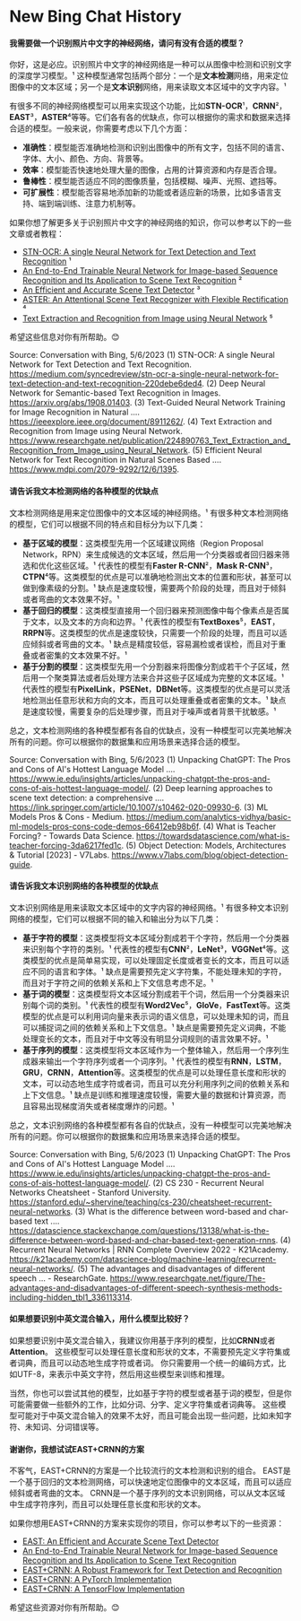 # New Bing Chat History

#### 我需要做一个识别照片中文字的神经网络，请问有没有合适的模型？

你好，这是必应。识别照片中文字的神经网络是一种可以从图像中检测和识别文字的深度学习模型。¹ 这种模型通常包括两个部分：一个是**文本检测**网络，用来定位图像中的文本区域；另一个是**文本识别**网络，用来读取文本区域中的文字内容。¹

有很多不同的神经网络模型可以用来实现这个功能，比如**STN-OCR**¹，**CRNN**²，**EAST**³，**ASTER**⁴等等。它们各有各的优缺点，你可以根据你的需求和数据来选择合适的模型。一般来说，你需要考虑以下几个方面：

- **准确性**：模型能否准确地检测和识别出图像中的所有文字，包括不同的语言、字体、大小、颜色、方向、背景等。
- **效率**：模型能否快速地处理大量的图像，占用的计算资源和内存是否合理。
- **鲁棒性**：模型能否适应不同的图像质量，包括模糊、噪声、光照、遮挡等。
- **可扩展性**：模型能否容易地添加新的功能或者适应新的场景，比如多语言支持、端到端训练、注意力机制等。

如果你想了解更多关于识别照片中文字的神经网络的知识，你可以参考以下的一些文章或者教程：

- [STN-OCR: A single Neural Network for Text Detection and Text Recognition](https://medium.com/syncedreview/stn-ocr-a-single-neural-network-for-text-detection-and-text-recognition-220debe6ded4) ¹
- [An End-to-End Trainable Neural Network for Image-based Sequence Recognition and Its Application to Scene Text Recognition](https://arxiv.org/abs/1507.05717) ²
- [An Efficient and Accurate Scene Text Detector](https://arxiv.org/abs/1704.03155) ³
- [ASTER: An Attentional Scene Text Recognizer with Flexible Rectification](https://arxiv.org/abs/1807.09940) ⁴
- [Text Extraction and Recognition from Image using Neural Network](https://www.researchgate.net/publication/224890763_Text_Extraction_and_Recognition_from_Image_using_Neural_Network) ⁵

希望这些信息对你有所帮助。😊

Source: Conversation with Bing, 5/6/2023
(1) STN-OCR: A single Neural Network for Text Detection and Text Recognition. https://medium.com/syncedreview/stn-ocr-a-single-neural-network-for-text-detection-and-text-recognition-220debe6ded4.
(2) Deep Neural Network for Semantic-based Text Recognition in Images. https://arxiv.org/abs/1908.01403.
(3) Text-Guided Neural Network Training for Image Recognition in Natural .... https://ieeexplore.ieee.org/document/8911262/.
(4) Text Extraction and Recognition from Image using Neural Network. https://www.researchgate.net/publication/224890763_Text_Extraction_and_Recognition_from_Image_using_Neural_Network.
(5) Efficient Neural Network for Text Recognition in Natural Scenes Based .... https://www.mdpi.com/2079-9292/12/6/1395.

#### 请告诉我文本检测网络的各种模型的优缺点

文本检测网络是用来定位图像中的文本区域的神经网络。¹ 有很多种文本检测网络的模型，它们可以根据不同的特点和目标分为以下几类：

- **基于区域的模型**：这类模型先用一个区域建议网络（Region Proposal Network，RPN）来生成候选的文本区域，然后用一个分类器或者回归器来筛选和优化这些区域。¹ 代表性的模型有**Faster R-CNN**²，**Mask R-CNN**³，**CTPN**⁴等。这类模型的优点是可以准确地检测出文本的位置和形状，甚至可以做到像素级的分割。¹ 缺点是速度较慢，需要两个阶段的处理，而且对于倾斜或者弯曲的文本效果不好。¹
- **基于回归的模型**：这类模型直接用一个回归器来预测图像中每个像素点是否属于文本，以及文本的方向和边界。¹ 代表性的模型有**TextBoxes**⁵，**EAST**，**RRPN**等。这类模型的优点是速度较快，只需要一个阶段的处理，而且可以适应倾斜或者弯曲的文本。¹ 缺点是精度较低，容易漏检或者误检，而且对于重叠或者密集的文本效果不好。¹
- **基于分割的模型**：这类模型先用一个分割器来将图像分割成若干个子区域，然后用一个聚类算法或者后处理方法来合并这些子区域成为完整的文本区域。¹ 代表性的模型有**PixelLink**，**PSENet**，**DBNet**等。这类模型的优点是可以灵活地检测出任意形状和方向的文本，而且可以处理重叠或者密集的文本。¹ 缺点是速度较慢，需要复杂的后处理步骤，而且对于噪声或者背景干扰敏感。¹

总之，文本检测网络的各种模型都有各自的优缺点，没有一种模型可以完美地解决所有的问题。你可以根据你的数据集和应用场景来选择合适的模型。

Source: Conversation with Bing, 5/6/2023
(1) Unpacking ChatGPT: The Pros and Cons of AI's Hottest Language Model .... https://www.ie.edu/insights/articles/unpacking-chatgpt-the-pros-and-cons-of-ais-hottest-language-model/.
(2) Deep learning approaches to scene text detection: a comprehensive .... https://link.springer.com/article/10.1007/s10462-020-09930-6.
(3) ML Models Pros & Cons - Medium. https://medium.com/analytics-vidhya/basic-ml-models-pros-cons-code-demos-66412eb98b6f.
(4) What is Teacher Forcing? - Towards Data Science. https://towardsdatascience.com/what-is-teacher-forcing-3da6217fed1c.
(5) Object Detection: Models, Architectures & Tutorial [2023] - V7Labs. https://www.v7labs.com/blog/object-detection-guide.

#### 请告诉我文本识别网络的各种模型的优缺点

文本识别网络是用来读取文本区域中的文字内容的神经网络。¹ 有很多种文本识别网络的模型，它们可以根据不同的输入和输出分为以下几类：

- **基于字符的模型**：这类模型将文本区域分割成若干个字符，然后用一个分类器来识别每个字符的类别。¹ 代表性的模型有**CNN**²，**LeNet**³，**VGGNet**⁴等。这类模型的优点是简单易实现，可以处理固定长度或者变长的文本，而且可以适应不同的语言和字体。¹ 缺点是需要预先定义字符集，不能处理未知的字符，而且对于字符之间的依赖关系和上下文信息考虑不足。¹
- **基于词的模型**：这类模型将文本区域分割成若干个词，然后用一个分类器来识别每个词的类别。¹ 代表性的模型有**Word2Vec**⁵，**GloVe**，**FastText**等。这类模型的优点是可以利用词向量来表示词的语义信息，可以处理未知的词，而且可以捕捉词之间的依赖关系和上下文信息。¹ 缺点是需要预先定义词典，不能处理变长的文本，而且对于中文等没有明显分词规则的语言效果不好。¹
- **基于序列的模型**：这类模型将文本区域作为一个整体输入，然后用一个序列生成器来输出一个字符序列或者一个词序列。¹ 代表性的模型有**RNN**，**LSTM**，**GRU**，**CRNN**，**Attention**等。这类模型的优点是可以处理任意长度和形状的文本，可以动态地生成字符或者词，而且可以充分利用序列之间的依赖关系和上下文信息。¹ 缺点是训练和推理速度较慢，需要大量的数据和计算资源，而且容易出现梯度消失或者梯度爆炸的问题。¹

总之，文本识别网络的各种模型都有各自的优缺点，没有一种模型可以完美地解决所有的问题。你可以根据你的数据集和应用场景来选择合适的模型。

Source: Conversation with Bing, 5/6/2023
(1) Unpacking ChatGPT: The Pros and Cons of AI's Hottest Language Model .... https://www.ie.edu/insights/articles/unpacking-chatgpt-the-pros-and-cons-of-ais-hottest-language-model/.
(2) CS 230 - Recurrent Neural Networks Cheatsheet - Stanford University. https://stanford.edu/~shervine/teaching/cs-230/cheatsheet-recurrent-neural-networks.
(3) What is the difference between word-based and char-based text .... https://datascience.stackexchange.com/questions/13138/what-is-the-difference-between-word-based-and-char-based-text-generation-rnns.
(4) Recurrent Neural Networks | RNN Complete Overview 2022 - K21Academy. https://k21academy.com/datascience-blog/machine-learning/recurrent-neural-networks/.
(5) The advantages and disadvantages of different speech ... - ResearchGate. https://www.researchgate.net/figure/The-advantages-and-disadvantages-of-different-speech-synthesis-methods-including-hidden_tbl1_336113314.

#### 如果想要识别中英文混合输入，用什么模型比较好？

如果想要识别中英文混合输入，我建议你用基于序列的模型，比如**CRNN**或者**Attention**。 这些模型可以处理任意长度和形状的文本，不需要预先定义字符集或者词典，而且可以动态地生成字符或者词。 你只需要用一个统一的编码方式，比如UTF-8，来表示中英文字符，然后用这些模型来训练和推理。

当然，你也可以尝试其他的模型，比如基于字符的模型或者基于词的模型，但是你可能需要做一些额外的工作，比如分词、分字、定义字符集或者词典等。 这些模型可能对于中英文混合输入的效果不太好，而且可能会出现一些问题，比如未知字符、未知词、分词错误等。

#### 谢谢你，我想试试EAST+CRNN的方案

不客气，EAST+CRNN的方案是一个比较流行的文本检测和识别的组合。 EAST是一个基于回归的文本检测网络，可以快速地定位图像中的文本区域，而且可以适应倾斜或者弯曲的文本。 CRNN是一个基于序列的文本识别网络，可以从文本区域中生成字符序列，而且可以处理任意长度和形状的文本。

如果你想用EAST+CRNN的方案来实现你的项目，你可以参考以下的一些资源：

- [EAST: An Efficient and Accurate Scene Text Detector](https://arxiv.org/abs/1704.03155) 
- [An End-to-End Trainable Neural Network for Image-based Sequence Recognition and Its Application to Scene Text Recognition](https://arxiv.org/abs/1507.05717) 
- [EAST+CRNN: A Robust Framework for Text Detection and Recognition](https://ieeexplore.ieee.org/document/8642929) 
- [EAST+CRNN: A PyTorch Implementation](https://github.com/courao/ocr.pytorch) 
- [EAST+CRNN: A TensorFlow Implementation](https://github.com/argman/EAST) 

希望这些资源对你有所帮助。😊
